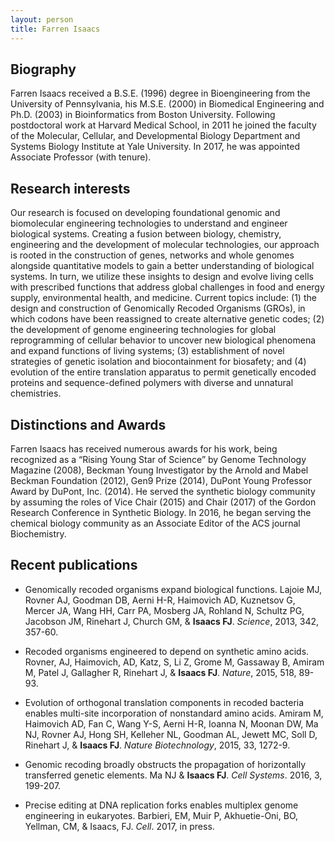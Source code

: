 ```yaml
---
layout: person
title: Farren Isaacs
---
```


## Biography

Farren Isaacs received a B.S.E. (1996) degree in Bioengineering from the University of Pennsylvania, his M.S.E. (2000) in Biomedical Engineering and Ph.D. (2003) in Bioinformatics from Boston University. Following postdoctoral work at Harvard Medical School, in 2011 he joined the faculty of the Molecular, Cellular, and Developmental Biology Department and Systems Biology Institute at Yale University. In 2017, he was appointed Associate Professor (with tenure).


## Research interests

Our research is focused on developing foundational genomic and biomolecular engineering technologies to understand and engineer biological systems. Creating a fusion between biology, chemistry, engineering and the development of molecular technologies, our approach is rooted in the construction of genes, networks and whole genomes alongside quantitative models to gain a better understanding of biological systems. In turn, we utilize these insights to design and evolve living cells with prescribed functions that address global challenges in food and energy supply, environmental health, and medicine. Current topics include: (1) the design and construction of Genomically Recoded Organisms (GROs), in which codons have been reassigned to create alternative genetic codes; (2) the development of genome engineering technologies for global reprogramming of cellular behavior to uncover new biological phenomena and expand functions of living systems; (3) establishment of novel strategies of genetic isolation and biocontainment for biosafety; and (4) evolution of the entire translation apparatus to permit genetically encoded proteins and sequence-defined polymers with diverse and unnatural chemistries.


## Distinctions and Awards

Farren Isaacs has received numerous awards for his work, being recognized as a “Rising Young Star of Science” by Genome Technology Magazine (2008), Beckman Young Investigator by the Arnold and Mabel Beckman Foundation (2012), Gen9 Prize (2014), DuPont Young Professor Award by DuPont, Inc. (2014). He served the synthetic biology community by assuming the roles of Vice Chair (2015) and Chair (2017) of the Gordon Research Conference in Synthetic Biology. In 2016, he began serving the chemical biology community as an Associate Editor of the ACS journal Biochemistry.


## Recent publications

- Genomically recoded organisms expand biological functions. Lajoie MJ, Rovner AJ, Goodman DB, Aerni H-R, Haimovich AD, Kuznetsov G, Mercer JA, Wang HH, Carr PA, Mosberg JA, Rohland N, Schultz PG, Jacobson JM, Rinehart J, Church GM, & **Isaacs FJ**. *Science*, 2013, 342, 357-60.

- Recoded organisms engineered to depend on synthetic amino acids. Rovner, AJ, Haimovich, AD, Katz, S, Li Z, Grome M, Gassaway B, Amiram M, Patel J, Gallagher R, Rinehart J, & **Isaacs FJ**. *Nature*, 2015, 518, 89-93.

- Evolution of orthogonal translation components in recoded bacteria enables multi-site incorporation of nonstandard amino acids. Amiram M, Haimovich AD, Fan C, Wang Y-S, Aerni H-R, Ioanna N, Moonan DW, Ma NJ, Rovner AJ, Hong SH, Kelleher NL, Goodman AL, Jewett MC, Soll D, Rinehart J, & **Isaacs FJ**. *Nature Biotechnology*, 2015, 33, 1272-9.

- Genomic recoding broadly obstructs the propagation of horizontally transferred genetic elements. Ma NJ & **Isaacs FJ**. *Cell Systems*. 2016, 3, 199-207.

- Precise editing at DNA replication forks enables multiplex genome engineering in eukaryotes. Barbieri, EM, Muir P, Akhuetie-Oni, BO, Yellman, CM, & Isaacs, FJ. *Cell*. 2017, in press.
